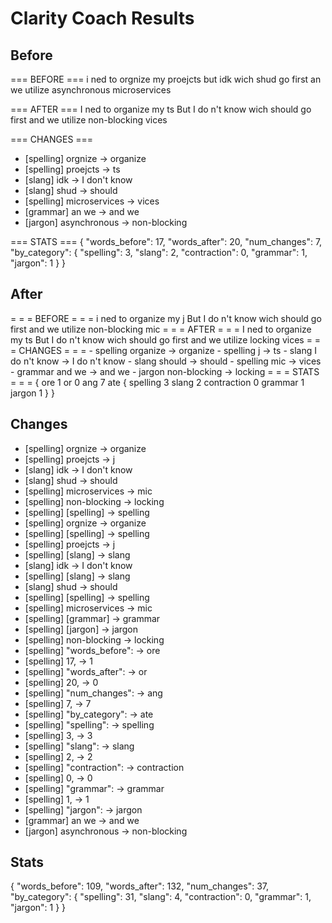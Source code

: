 # Clarity Coach Results

## Before
=== BEFORE ===
i ned to orgnize my proejcts but idk wich shud go first an we utilize asynchronous microservices

=== AFTER ===
I ned to organize my ts But I do n't know wich should go first and we utilize non-blocking vices

=== CHANGES ===
- [spelling] orgnize → organize
- [spelling] proejcts → ts
- [slang] idk → I don't know
- [slang] shud → should
- [spelling] microservices → vices
- [grammar] an we → and we
- [jargon] asynchronous → non-blocking

=== STATS ===
{
  "words_before": 17,
  "words_after": 20,
  "num_changes": 7,
  "by_category": {
    "spelling": 3,
    "slang": 2,
    "contraction": 0,
    "grammar": 1,
    "jargon": 1
  }
}

## After
= = = BEFORE = = = i ned to organize my j But I do n't know wich should go first and we utilize non-blocking mic = = = AFTER = = = I ned to organize my ts But I do n't know wich should go first and we utilize locking vices = = = CHANGES = = = - spelling organize → organize - spelling j → ts - slang I do n't know → I do n't know - slang should → should - spelling mic → vices - grammar and we → and we - jargon non-blocking → locking = = = STATS = = = { ore 1 or 0 ang 7 ate { spelling 3 slang 2 contraction 0 grammar 1 jargon 1 } }

## Changes
- [spelling] orgnize → organize
- [spelling] proejcts → j
- [slang] idk → I don't know
- [slang] shud → should
- [spelling] microservices → mic
- [spelling] non-blocking → locking
- [spelling] [spelling] → spelling
- [spelling] orgnize → organize
- [spelling] [spelling] → spelling
- [spelling] proejcts → j
- [spelling] [slang] → slang
- [slang] idk → I don't know
- [spelling] [slang] → slang
- [slang] shud → should
- [spelling] [spelling] → spelling
- [spelling] microservices → mic
- [spelling] [grammar] → grammar
- [spelling] [jargon] → jargon
- [spelling] non-blocking → locking
- [spelling] "words_before": → ore
- [spelling] 17, → 1
- [spelling] "words_after": → or
- [spelling] 20, → 0
- [spelling] "num_changes": → ang
- [spelling] 7, → 7
- [spelling] "by_category": → ate
- [spelling] "spelling": → spelling
- [spelling] 3, → 3
- [spelling] "slang": → slang
- [spelling] 2, → 2
- [spelling] "contraction": → contraction
- [spelling] 0, → 0
- [spelling] "grammar": → grammar
- [spelling] 1, → 1
- [spelling] "jargon": → jargon
- [grammar] an we → and we
- [jargon] asynchronous → non-blocking

## Stats
{
  "words_before": 109,
  "words_after": 132,
  "num_changes": 37,
  "by_category": {
    "spelling": 31,
    "slang": 4,
    "contraction": 0,
    "grammar": 1,
    "jargon": 1
  }
}